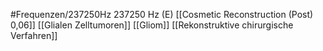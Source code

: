 #Frequenzen/237250Hz
237250 Hz (E)
[[Cosmetic Reconstruction (Post) 0,06]]
[[Glialen Zelltumoren]]
[[Gliom]]
[[Rekonstruktive chirurgische Verfahren]]